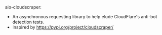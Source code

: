 aio-cloudscraper:
- An asynchronous requesting library to help elude CloudFlare's anti-bot detection tests.
- Inspired by https://pypi.org/project/cloudscraper/
